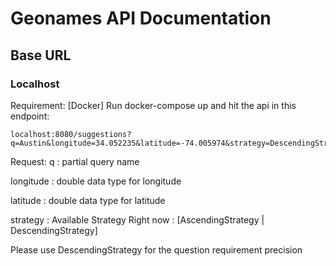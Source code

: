


# Geonames API Documentation

## Base URL
### Localhost
Requirement: [Docker]
Run docker-compose up and hit the api in this endpoint:
```
localhost:8080/suggestions?q=Austin&longitude=34.052235&latitude=-74.005974&strategy=DescendingStrategy
```

Request:
q : partial query name

longitude : double data type for longitude

latitude : double data type for latitude

strategy : Available Strategy Right now : [AscendingStrategy | DescendingStrategy]

Please use DescendingStrategy for the question requirement precision


